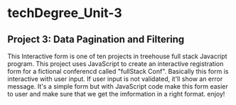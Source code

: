 # techDegree_Unit-3
## Project 3: Data Pagination and Filtering 
This Interactive form is one of ten projects in treehouse full stack Javacript program. This project uses JavaScript to create an interactive registration form for a fictional conferencd called "fullStack Conf". Basically this form is interactive with user input. If user input is not validated, it'll show an error message. It's a simple form but with JavaScript code make this form easier to user and make sure that we get the imformation in a right format. enjoy! 